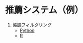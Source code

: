 # 推薦システム（例）
1. 協調フィルタリング
    * [Python](https://github.com/Satoru-Shibata-JPN/Recommendation/blob/main/Python_CollaborativeFiltering.ipynb)
    * [R](https://github.com/Satoru-Shibata-JPN/Recommendation/blob/main/R_CollaborativeFiltering.ipynb)
